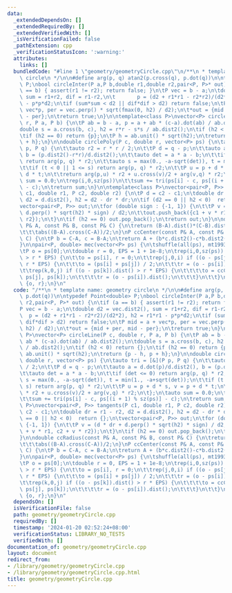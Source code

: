 ```yaml
---
data:
  _extendedDependsOn: []
  _extendedRequiredBy: []
  _extendedVerifiedWith: []
  _isVerificationFailed: false
  _pathExtension: cpp
  _verificationStatusIcon: ':warning:'
  attributes:
    links: []
  bundledCode: "#line 1 \"geometry/geometryCircle.cpp\"\n/**\n * template name: geometry\
    \ circle\n */\n\n#define arg(p, q) atan2(p.cross(q), p.dot(q))\n\ntypedef Point<double>\
    \ P;\nbool circleInter(P a,P b,double r1,double r2,pair<P, P>* out) {\n\tif (a\
    \ == b) { assert(r1 != r2); return false; }\n\tP vec = b - a;\n\tdouble d2 = vec.dist2(),\
    \ sum = r1+r2, dif = r1-r2,\n\t       p = (d2 + r1*r1 - r2*r2)/(d2*2), h2 = r1*r1\
    \ - p*p*d2;\n\tif (sum*sum < d2 || dif*dif > d2) return false;\n\tP mid = a +\
    \ vec*p, per = vec.perp() * sqrt(fmax(0, h2) / d2);\n\t*out = {mid + per, mid\
    \ - per};\n\treturn true;\n}\n\ntemplate<class P>\nvector<P> circleLine(P c, double\
    \ r, P a, P b) {\n\tP ab = b - a, p = a + ab * (c-a).dot(ab) / ab.dist2();\n\t\
    double s = a.cross(b, c), h2 = r*r - s*s / ab.dist2();\n\tif (h2 < 0) return {};\n\
    \tif (h2 == 0) return {p};\n\tP h = ab.unit() * sqrt(h2);\n\treturn {p - h, p\
    \ + h};\n}\n\ndouble circlePoly(P c, double r, vector<P> ps) {\n\tauto tri = [&](P\
    \ p, P q) {\n\t\tauto r2 = r * r / 2;\n\t\tP d = q - p;\n\t\tauto a = d.dot(p)/d.dist2(),\
    \ b = (p.dist2()-r*r)/d.dist2();\n\t\tauto det = a * a - b;\n\t\tif (det <= 0)\
    \ return arg(p, q) * r2;\n\t\tauto s = max(0., -a-sqrt(det)), t = min(1., -a+sqrt(det));\n\
    \t\tif (t < 0 || 1 <= s) return arg(p, q) * r2;\n\t\tP u = p + d * s, v = p +\
    \ d * t;\n\t\treturn arg(p,u) * r2 + u.cross(v)/2 + arg(v,q) * r2;\n\t};\n\tauto\
    \ sum = 0.0;\n\trep(i,0,sz(ps))\n\t\tsum += tri(ps[i] - c, ps[(i + 1) % sz(ps)]\
    \ - c);\n\treturn sum;\n}\n\ntemplate<class P>\nvector<pair<P, P>> tangents(P\
    \ c1, double r1, P c2, double r2) {\n\tP d = c2 - c1;\n\tdouble dr = r1 - r2,\
    \ d2 = d.dist2(), h2 = d2 - dr * dr;\n\tif (d2 == 0 || h2 < 0)  return {};\n\t\
    vector<pair<P, P>> out;\n\tfor (double sign : {-1, 1}) {\n\t\tP v = (d * dr +\
    \ d.perp() * sqrt(h2) * sign) / d2;\n\t\tout.push_back({c1 + v * r1, c2 + v *\
    \ r2});\n\t}\n\tif (h2 == 0) out.pop_back();\n\treturn out;\n}\n\ndouble ccRadius(const\
    \ P& A, const P& B, const P& C) {\n\treturn (B-A).dist()*(C-B).dist()*(A-C).dist()/\n\
    \t\t\tabs((B-A).cross(C-A))/2;\n}\nP ccCenter(const P& A, const P& B, const P&\
    \ C) {\n\tP b = C-A, c = B-A;\n\treturn A + (b*c.dist2()-c*b.dist2()).perp()/b.cross(c)/2;\n\
    }\n\npair<P, double> mec(vector<P> ps) {\n\tshuffle(all(ps), mt19937(time(0)));\n\
    \tP o = ps[0];\n\tdouble r = 0, EPS = 1 + 1e-8;\n\trep(i,0,sz(ps)) if ((o - ps[i]).dist()\
    \ > r * EPS) {\n\t\to = ps[i], r = 0;\n\t\trep(j,0,i) if ((o - ps[j]).dist() >\
    \ r * EPS) {\n\t\t\to = (ps[i] + ps[j]) / 2;\n\t\t\tr = (o - ps[i]).dist();\n\t\
    \t\trep(k,0,j) if ((o - ps[k]).dist() > r * EPS) {\n\t\t\t\to = ccCenter(ps[i],\
    \ ps[j], ps[k]);\n\t\t\t\tr = (o - ps[i]).dist();\n\t\t\t}\n\t\t}\n\t}\n\treturn\
    \ {o, r};\n}\n"
  code: "/**\n * template name: geometry circle\n */\n\n#define arg(p, q) atan2(p.cross(q),\
    \ p.dot(q))\n\ntypedef Point<double> P;\nbool circleInter(P a,P b,double r1,double\
    \ r2,pair<P, P>* out) {\n\tif (a == b) { assert(r1 != r2); return false; }\n\t\
    P vec = b - a;\n\tdouble d2 = vec.dist2(), sum = r1+r2, dif = r1-r2,\n\t     \
    \  p = (d2 + r1*r1 - r2*r2)/(d2*2), h2 = r1*r1 - p*p*d2;\n\tif (sum*sum < d2 ||\
    \ dif*dif > d2) return false;\n\tP mid = a + vec*p, per = vec.perp() * sqrt(fmax(0,\
    \ h2) / d2);\n\t*out = {mid + per, mid - per};\n\treturn true;\n}\n\ntemplate<class\
    \ P>\nvector<P> circleLine(P c, double r, P a, P b) {\n\tP ab = b - a, p = a +\
    \ ab * (c-a).dot(ab) / ab.dist2();\n\tdouble s = a.cross(b, c), h2 = r*r - s*s\
    \ / ab.dist2();\n\tif (h2 < 0) return {};\n\tif (h2 == 0) return {p};\n\tP h =\
    \ ab.unit() * sqrt(h2);\n\treturn {p - h, p + h};\n}\n\ndouble circlePoly(P c,\
    \ double r, vector<P> ps) {\n\tauto tri = [&](P p, P q) {\n\t\tauto r2 = r * r\
    \ / 2;\n\t\tP d = q - p;\n\t\tauto a = d.dot(p)/d.dist2(), b = (p.dist2()-r*r)/d.dist2();\n\
    \t\tauto det = a * a - b;\n\t\tif (det <= 0) return arg(p, q) * r2;\n\t\tauto\
    \ s = max(0., -a-sqrt(det)), t = min(1., -a+sqrt(det));\n\t\tif (t < 0 || 1 <=\
    \ s) return arg(p, q) * r2;\n\t\tP u = p + d * s, v = p + d * t;\n\t\treturn arg(p,u)\
    \ * r2 + u.cross(v)/2 + arg(v,q) * r2;\n\t};\n\tauto sum = 0.0;\n\trep(i,0,sz(ps))\n\
    \t\tsum += tri(ps[i] - c, ps[(i + 1) % sz(ps)] - c);\n\treturn sum;\n}\n\ntemplate<class\
    \ P>\nvector<pair<P, P>> tangents(P c1, double r1, P c2, double r2) {\n\tP d =\
    \ c2 - c1;\n\tdouble dr = r1 - r2, d2 = d.dist2(), h2 = d2 - dr * dr;\n\tif (d2\
    \ == 0 || h2 < 0)  return {};\n\tvector<pair<P, P>> out;\n\tfor (double sign :\
    \ {-1, 1}) {\n\t\tP v = (d * dr + d.perp() * sqrt(h2) * sign) / d2;\n\t\tout.push_back({c1\
    \ + v * r1, c2 + v * r2});\n\t}\n\tif (h2 == 0) out.pop_back();\n\treturn out;\n\
    }\n\ndouble ccRadius(const P& A, const P& B, const P& C) {\n\treturn (B-A).dist()*(C-B).dist()*(A-C).dist()/\n\
    \t\t\tabs((B-A).cross(C-A))/2;\n}\nP ccCenter(const P& A, const P& B, const P&\
    \ C) {\n\tP b = C-A, c = B-A;\n\treturn A + (b*c.dist2()-c*b.dist2()).perp()/b.cross(c)/2;\n\
    }\n\npair<P, double> mec(vector<P> ps) {\n\tshuffle(all(ps), mt19937(time(0)));\n\
    \tP o = ps[0];\n\tdouble r = 0, EPS = 1 + 1e-8;\n\trep(i,0,sz(ps)) if ((o - ps[i]).dist()\
    \ > r * EPS) {\n\t\to = ps[i], r = 0;\n\t\trep(j,0,i) if ((o - ps[j]).dist() >\
    \ r * EPS) {\n\t\t\to = (ps[i] + ps[j]) / 2;\n\t\t\tr = (o - ps[i]).dist();\n\t\
    \t\trep(k,0,j) if ((o - ps[k]).dist() > r * EPS) {\n\t\t\t\to = ccCenter(ps[i],\
    \ ps[j], ps[k]);\n\t\t\t\tr = (o - ps[i]).dist();\n\t\t\t}\n\t\t}\n\t}\n\treturn\
    \ {o, r};\n}\n"
  dependsOn: []
  isVerificationFile: false
  path: geometry/geometryCircle.cpp
  requiredBy: []
  timestamp: '2024-01-20 02:52:24+08:00'
  verificationStatus: LIBRARY_NO_TESTS
  verifiedWith: []
documentation_of: geometry/geometryCircle.cpp
layout: document
redirect_from:
- /library/geometry/geometryCircle.cpp
- /library/geometry/geometryCircle.cpp.html
title: geometry/geometryCircle.cpp
---
```

